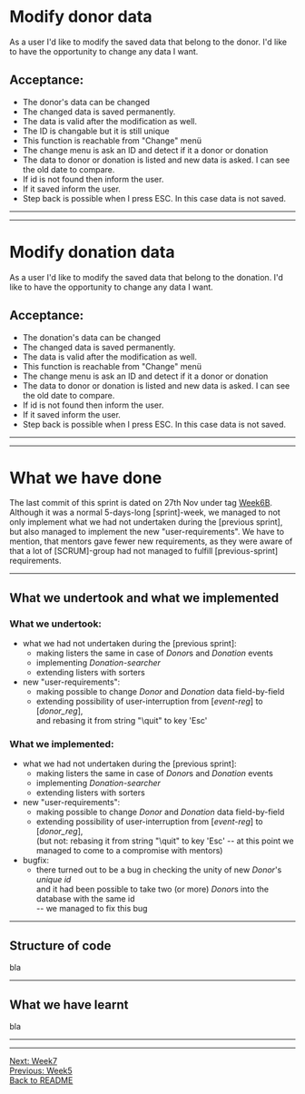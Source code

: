 # Modify donor data

As a user I'd like to modify the saved data that belong to the donor.
I'd like to have the opportunity to change any data I want.

## Acceptance:

* The donor's data can be changed
* The changed data is saved permanently.
* The data is valid after the modification as well.
* The ID is changable but it is still unique
* This function is reachable from "Change" menü
* The change menu is ask an ID and detect if it a donor or donation
* The data to donor or donation is listed and new data is asked. I can see the old date to compare.
* If id is not found then inform the user.
* If it saved inform the user.
* Step back is possible when I press ESC. In this case data is not saved.

----------------------------------------------
----------------------------------------------

# Modify donation data

As a user I'd like to modify the saved data that belong to the donation.
I'd like to have the opportunity to change any data I want.

## Acceptance:

* The donation's data can be changed
* The changed data is saved permanently.
* The data is valid after the modification as well.
* This function is reachable from "Change" menü
* The change menu is ask an ID and detect if it a donor or donation
* The data to donor or donation is listed and new data is asked. I can see the old date to compare.
* If id is not found then inform the user.
* If it saved inform the user.
* Step back is possible when I press ESC. In this case data is not saved.

------------------------------------------------
------------------------------------------------

# What we have done

The last commit of this sprint is dated on 27th Nov under tag [Week6B](https://github.com/KoicsD/CharliesAngels/tree/Week6B).
Although it was a normal 5-days-long [sprint]-week, we managed to not only implement what we had not undertaken during the [previous sprint], but also managed to implement the new "user-requirements".
We have to mention, that mentors gave fewer new requirements, as they were aware of that a lot of [SCRUM]-group had not managed to fulfill [previous-sprint] requirements.

--------------------------

## What we undertook and what we implemented

### What we undertook:
* what we had not undertaken during the [previous sprint]:
  * making listers the same in case of *Donor*s and *Donation* events
  * implementing *Donation-searcher*
  * extending listers with sorters
* new "user-requirements":
  * making possible to change *Donor* and *Donation* data field-by-field
  * extending possibility of user-interruption from [*event-reg*] to [*donor_reg*],  
    and rebasing it from string "\quit" to key 'Esc'

### What we implemented:
* what we had not undertaken during the [previous sprint]:
  * making listers the same in case of *Donor*s and *Donation* events
  * implementing *Donation-searcher*
  * extending listers with sorters
* new "user-requirements":
  * making possible to change *Donor* and *Donation* data field-by-field
  * extending possibility of user-interruption from [*event-reg*] to [*donor_reg*],  
    (but not: rebasing it from string "\quit" to key 'Esc'
    -- at this point we managed to come to a compromise with mentors)
* bugfix:
  * there turned out to be a bug in checking the unity of new *Donor*'s *unique id*  
    and it had been possible to take two (or more) *Donor*s into the database with the same id  
    -- we managed to fix this bug

--------------------------

## Structure of code

bla
 
--------------------------

## What we have learnt

bla

------------------------------------------------
------------------------------------------------

[Next: Week7](OrdersWeek7.md)  
[Previous: Week5](OrdersWeek5.md)  
[Back to README](../README.md)
